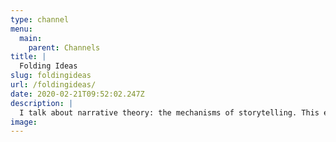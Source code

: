 ```yaml
---
type: channel
menu:
  main:
    parent: Channels
title: |
  Folding Ideas
slug: foldingideas
url: /foldingideas/
date: 2020-02-21T09:52:02.247Z
description: |
  I talk about narrative theory: the mechanisms of storytelling. This encompasses the wider communications theories about the way that we process information.
image: 
---
```

